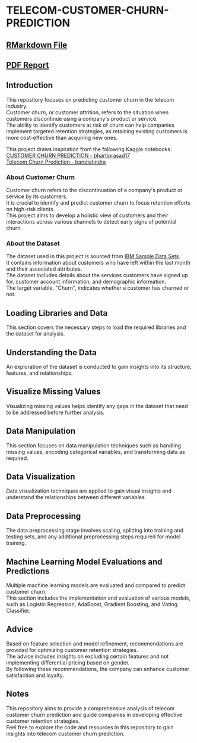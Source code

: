 # TELECOM-CUSTOMER-CHURN-PREDICTION  

## [RMarkdown File](https://github.com/Chase-Yi/TELECOM-CUSTOMER-CHURN-PREDICTION/blob/main/CUSTOMER_CHURN.Rmd)  

## [PDF Report](https://github.com/Chase-Yi/TELECOM-CUSTOMER-CHURN-PREDICTION/blob/main/CUSTOMER_CHURN.pdf)  

## Introduction  
This repository focuses on predicting customer churn in the telecom industry.  
Customer churn, or customer attrition, refers to the situation when customers discontinue using a company's product or service.  
The ability to identify customers at risk of churn can help companies implement targeted retention strategies, as retaining existing customers is more cost-effective than acquiring new ones.  

This project draws inspiration from the following Kaggle notebooks:  
[CUSTOMER CHURN PREDICTION - bhartiprasad17](https://www.kaggle.com/code/bhartiprasad17/customer-churn-prediction)  
[Telecom Churn Prediction - bandiatindra](https://www.kaggle.com/code/bandiatindra/telecom-churn-prediction)  

### About Customer Churn  
Customer churn refers to the discontinuation of a company's product or service by its customers.  
It is crucial to identify and predict customer churn to focus retention efforts on high-risk clients.  
This project aims to develop a holistic view of customers and their interactions across various channels to detect early signs of potential churn.  

### About the Dataset  
The dataset used in this project is sourced from [IBM Sample Data Sets](https://www.kaggle.com/datasets/blastchar/telco-customer-churn).  
It contains information about customers who have left within the last month and their associated attributes.  
The dataset includes details about the services customers have signed up for, customer account information, and demographic information.  
The target variable, "Churn", indicates whether a customer has churned or not.  

## Loading Libraries and Data  
This section covers the necessary steps to load the required libraries and the dataset for analysis.  

## Understanding the Data  
An exploration of the dataset is conducted to gain insights into its structure, features, and relationships.  

## Visualize Missing Values  
Visualizing missing values helps identify any gaps in the dataset that need to be addressed before further analysis.  

## Data Manipulation  
This section focuses on data manipulation techniques such as handling missing values, encoding categorical variables, and transforming data as required.  

## Data Visualization  
Data visualization techniques are applied to gain visual insights and understand the relationships between different variables.  

## Data Preprocessing  
The data preprocessing stage involves scaling, splitting into training and testing sets, and any additional preprocessing steps required for model training.  

## Machine Learning Model Evaluations and Predictions  
Multiple machine learning models are evaluated and compared to predict customer churn.  
This section includes the implementation and evaluation of various models, such as Logistic Regression, AdaBoost, Gradient Boosting, and Voting Classifier.  

## Advice  
Based on feature selection and model refinement, recommendations are provided for optimizing customer retention strategies.  
The advice includes insights on excluding certain features and not implementing differential pricing based on gender.  
By following these recommendations, the company can enhance customer satisfaction and loyalty.  

## Notes  
This repository aims to provide a comprehensive analysis of telecom customer churn prediction and guide companies in developing effective customer retention strategies.  
Feel free to explore the code and resources in this repository to gain insights into telecom customer churn prediction.  



